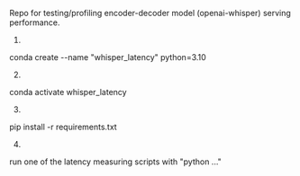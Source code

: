 Repo for testing/profiling encoder-decoder model (openai-whisper) serving performance.

1.

conda create --name "whisper_latency" python=3.10

2.

conda activate whisper_latency


3.

pip install -r requirements.txt

4.

run one of the latency measuring scripts with "python ..."
